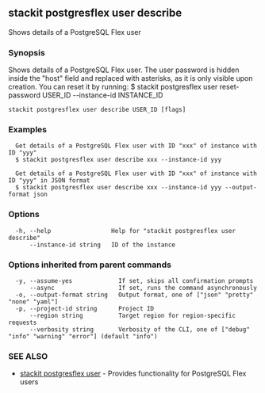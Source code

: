## stackit postgresflex user describe

Shows details of a PostgreSQL Flex user

### Synopsis

Shows details of a PostgreSQL Flex user.
The user password is hidden inside the "host" field and replaced with asterisks, as it is only visible upon creation. You can reset it by running:
  $ stackit postgresflex user reset-password USER_ID --instance-id INSTANCE_ID

```
stackit postgresflex user describe USER_ID [flags]
```

### Examples

```
  Get details of a PostgreSQL Flex user with ID "xxx" of instance with ID "yyy"
  $ stackit postgresflex user describe xxx --instance-id yyy

  Get details of a PostgreSQL Flex user with ID "xxx" of instance with ID "yyy" in JSON format
  $ stackit postgresflex user describe xxx --instance-id yyy --output-format json
```

### Options

```
  -h, --help                 Help for "stackit postgresflex user describe"
      --instance-id string   ID of the instance
```

### Options inherited from parent commands

```
  -y, --assume-yes             If set, skips all confirmation prompts
      --async                  If set, runs the command asynchronously
  -o, --output-format string   Output format, one of ["json" "pretty" "none" "yaml"]
  -p, --project-id string      Project ID
      --region string          Target region for region-specific requests
      --verbosity string       Verbosity of the CLI, one of ["debug" "info" "warning" "error"] (default "info")
```

### SEE ALSO

* [stackit postgresflex user](./stackit_postgresflex_user.md)	 - Provides functionality for PostgreSQL Flex users

